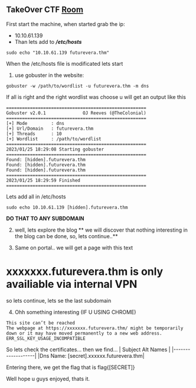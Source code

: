 ## TakeOver CTF [Room](https://tryhackme.com/room/takeover)

First start the machine, when started grab the ip:
  - 10.10.61.139
  - Than lets add to ***/etc/hosts***

`sudo echo "10.10.61.139 futurevera.thm"`

When the /etc/hosts file is modificated lets start

1. use gobuster in the website:

`gobuster -w /path/to/wordlist -u futurevera.thm -m dns `

If all is right and the right wordlist was choose u will get an output like this

```
=====================================================
Gobuster v2.0.1              OJ Reeves (@TheColonial)
=====================================================
[+] Mode         : dns
[+] Url/Domain   : futurevera.thm
[+] Threads      : 10
[+] Wordlist     : /path/to/wordlist
=====================================================
2023/01/25 18:29:08 Starting gobuster
=====================================================
Found: [hidden].futurevera.thm
Found: [hidden].futurevera.thm
Found: [hidden].futurevera.thm
=====================================================
2023/01/25 18:29:59 Finished
=====================================================
```
 
Lets add all in /etc/hosts

`sudo echo 10.10.61.139 [hidden].futurevera.thm`

**DO THAT TO ANY SUBDOMAIN**

 2. well, lets explore the blog
** we will discover that nothing interesting in the blog can be done, so, lets continue..**

 3. Same on portal.. we will get a page with this text

# xxxxxxx.futurevera.thm is only availiable via internal VPN

so lets continue, lets se the last subdomain

 4. Ohh something interesting (IF U USING CHROME)
```
This site can’t be reached
The webpage at https://xxxxxxx.futurevera.thm/ might be temporarily down or it may have moved permanently to a new web address.
ERR_SSL_KEY_USAGE_INCOMPATIBLE
```

So lets check the certificates... then we find...
| Subject Alt Names |
|-------------------|
|Dns Name: [secret].xxxxxx.futurevera.thm|

Entering there, we get the flag that is
flag{[SECRET]}


Well hope u guys enjoyed, thats it.
